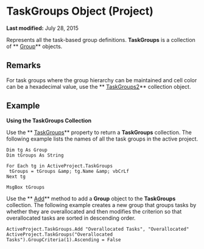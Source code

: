 
# TaskGroups Object (Project)

 **Last modified:** July 28, 2015

Represents all the task-based group definitions.  **TaskGroups** is a collection of ** [Group](e3756818-f051-1ae4-5402-0398e568ebfc.md)** objects.

## Remarks

For task groups where the group hierarchy can be maintained and cell color can be a hexadecimal value, use the  ** [TaskGroups2](08346fd5-3dbd-23ea-9dc8-c2361ce043f4.md)** collection object.


## Example

 **Using the TaskGroups Collection**

Use the  ** [TaskGroups](fca3e169-396b-714d-8710-f54d8f777aeb.md)** property to return a **TaskGroups** collection. The following example lists the names of all the task groups in the active project.




```
Dim tg As Group 
Dim tGroups As String 
 
For Each tg in ActiveProject.TaskGroups 
 tGroups = tGroups &amp; tg.Name &amp; vbCrLf 
Next tg 
 
MsgBox tGroups
```

Use the  ** [Add](e64d55db-6adc-5a6f-5b60-cd99bc1ab82a.md)** method to add a **Group** object to the **TaskGroups** collection. The following example creates a new group that groups tasks by whether they are overallocated and then modifies the criterion so that overallocated tasks are sorted in descending order.




```
ActiveProject.TaskGroups.Add "Overallocated Tasks", "Overallocated" 
ActiveProject.TaskGroups("Overallocated Tasks").GroupCriteria(1).Ascending = False
```

